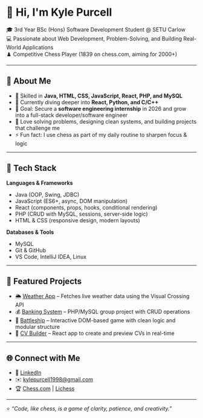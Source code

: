 # 👋 Hi, I'm Kyle Purcell  

🎓 3rd Year BSc (Hons) Software Development Student @ SETU Carlow  
💻 Passionate about Web Development, Problem-Solving, and Building Real-World Applications  
♟️ Competitive Chess Player (1839 on chess.com, aiming for 2000+)  

---

## 🚀 About Me
- 🔧 Skilled in **Java, HTML, CSS, JavaScript, React, PHP, and MySQL**  
- 🌱 Currently diving deeper into **React, Python, and C/C++**  
- 🎯 Goal: Secure a **software engineering internship** in 2026 and grow into a full-stack developer/software engineer  
- 🧩 Love solving problems, designing clean systems, and building projects that challenge me  
- ⚡ Fun fact: I use chess as part of my daily routine to sharpen focus & logic  

---

## 🔧 Tech Stack
**Languages & Frameworks**  
- Java (OOP, Swing, JDBC)  
- JavaScript (ES6+, async, DOM manipulation)  
- React (components, props, hooks, conditional rendering)  
- PHP (CRUD with MySQL, sessions, server-side logic)  
- HTML & CSS (responsive design, modern layouts)  

**Databases & Tools**  
- MySQL  
- Git & GitHub  
- VS Code, IntelliJ IDEA, Linux  

---

## 📌 Featured Projects
- 🌦️ [Weather App](https://github.com/kylepunta/weather-app) – Fetches live weather data using the Visual Crossing API  
- 💰 [Banking System](https://github.com/kylepunta/BankingSystem) – PHP/MySQL group project with CRUD operations  
- 🚢 [Battleship](https://github.com/kylepunta/Battleship) – Interactive DOM-based game with clean logic and modular structure  
- 📝 [CV Builder](https://github.com/kylepunta/CV-Application) – React app to create and preview CVs in real-time  

---

## 🌐 Connect with Me
- 💼 [LinkedIn](https://www.linkedin.com/in/kyle-purcell)  
- ✉️ kylepurcell1998@gmail.com  
- 🏆 [Chess.com](https://www.chess.com/member/yourusername) | [Lichess](https://lichess.org/@/yourusername)  

---

⭐️ *“Code, like chess, is a game of clarity, patience, and creativity.”*  
